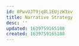 ```yaml
---
id: 8PwvUJT9jq8L1EUjzW3xv
title: Narrative Strategy
desc: ''
updated: 1639759165188
created: 1639759165188
---
```


